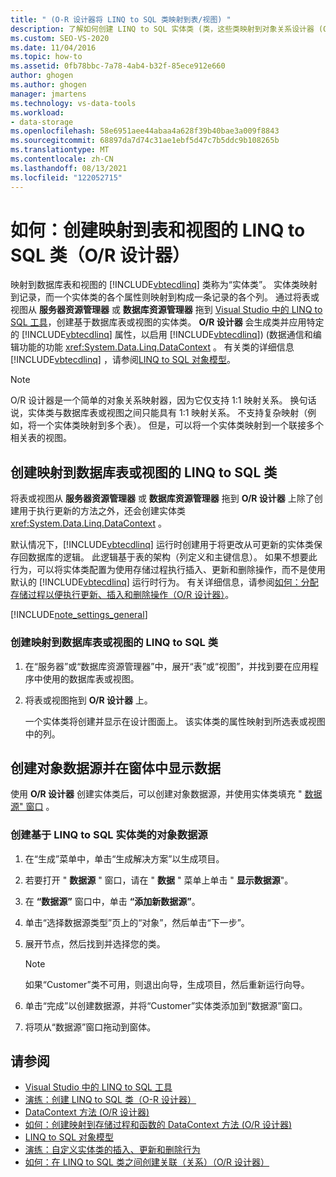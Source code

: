 ```yaml
---
title: " (O-R 设计器将 LINQ to SQL 类映射到表/视图) "
description: 了解如何创建 LINQ to SQL 实体类 (类，这些类映射到对象关系设计器 (O/R 设计器) 中) 的表和视图。
ms.custom: SEO-VS-2020
ms.date: 11/04/2016
ms.topic: how-to
ms.assetid: 0fb78bbc-7a78-4ab4-b32f-85ece912e660
author: ghogen
ms.author: ghogen
manager: jmartens
ms.technology: vs-data-tools
ms.workload:
- data-storage
ms.openlocfilehash: 58e6951aee44abaa4a628f39b40bae3a009f8843
ms.sourcegitcommit: 68897da7d74c31ae1ebf5d47c7b5ddc9b108265b
ms.translationtype: MT
ms.contentlocale: zh-CN
ms.lasthandoff: 08/13/2021
ms.locfileid: "122052715"
---
```

# <a name="how-to-create-linq-to-sql-classes-mapped-to-tables-and-views-or-designer"></a>如何：创建映射到表和视图的 LINQ to SQL 类（O/R 设计器）

映射到数据库表和视图的 [!INCLUDE[vbtecdlinq](../data-tools/includes/vbtecdlinq_md.md)] 类称为“实体类”。 实体类映射到记录，而一个实体类的各个属性则映射到构成一条记录的各个列。 通过将表或视图从 **服务器资源管理器** 或 **数据库资源管理器** 拖到 [Visual Studio 中的 LINQ to SQL 工具](../data-tools/linq-to-sql-tools-in-visual-studio2.md)，创建基于数据库表或视图的实体类。 **O/R 设计器** 会生成类并应用特定的 [!INCLUDE[vbtecdlinq](../data-tools/includes/vbtecdlinq_md.md)] 属性，以启用 [!INCLUDE[vbtecdlinq](../data-tools/includes/vbtecdlinq_md.md)])  (数据通信和编辑功能的功能 <xref:System.Data.Linq.DataContext> 。 有关类的详细信息 [!INCLUDE[vbtecdlinq](../data-tools/includes/vbtecdlinq_md.md)] ，请参阅[LINQ to SQL 对象模型](/dotnet/framework/data/adonet/sql/linq/the-linq-to-sql-object-model)。

> [!NOTE]
> O/R 设计器是一个简单的对象关系映射器，因为它仅支持 1:1 映射关系。 换句话说，实体类与数据库表或视图之间只能具有 1:1 映射关系。 不支持复杂映射（例如，将一个实体类映射到多个表）。 但是，可以将一个实体类映射到一个联接多个相关表的视图。

## <a name="create-linq-to-sql-classes-that-are-mapped-to-database-tables-or-views"></a>创建映射到数据库表或视图的 LINQ to SQL 类

将表或视图从 **服务器资源管理器** 或 **数据库资源管理器** 拖到 **O/R 设计器** 上除了创建用于执行更新的方法之外，还会创建实体类 <xref:System.Data.Linq.DataContext> 。

默认情况下，[!INCLUDE[vbtecdlinq](../data-tools/includes/vbtecdlinq_md.md)] 运行时创建用于将更改从可更新的实体类保存回数据库的逻辑。 此逻辑基于表的架构（列定义和主键信息）。 如果不想要此行为，可以将实体类配置为使用存储过程执行插入、更新和删除操作，而不是使用默认的 [!INCLUDE[vbtecdlinq](../data-tools/includes/vbtecdlinq_md.md)] 运行时行为。 有关详细信息，请参阅[如何：分配存储过程以便执行更新、插入和删除操作（O/R 设计器）](../data-tools/how-to-assign-stored-procedures-to-perform-updates-inserts-and-deletes-o-r-designer.md)。

[!INCLUDE[note_settings_general](../data-tools/includes/note_settings_general_md.md)]

### <a name="to-create-linq-to-sql-classes-that-are-mapped-to-database-tables-or-views"></a>创建映射到数据库表或视图的 LINQ to SQL 类

1. 在“服务器”或“数据库资源管理器”中，展开“表”或“视图”，并找到要在应用程序中使用的数据库表或视图。

2. 将表或视图拖到 **O/R 设计器** 上。

     一个实体类将创建并显示在设计图面上。 该实体类的属性映射到所选表或视图中的列。

## <a name="create-an-object-data-source-and-display-the-data-on-a-form"></a>创建对象数据源并在窗体中显示数据

使用 **O/R 设计器** 创建实体类后，可以创建对象数据源，并使用实体类填充 " [数据源" 窗口](add-new-data-sources.md#data-sources-window) 。

### <a name="to-create-an-object-data-source-based-on-linq-to-sql-entity-classes"></a>创建基于 LINQ to SQL 实体类的对象数据源

1. 在“生成”菜单中，单击“生成解决方案”以生成项目。

2. 若要打开 " **数据源** " 窗口，请在 " **数据** " 菜单上单击 " **显示数据源**"。

3. 在 **“数据源”** 窗口中，单击 **“添加新数据源”**。

4. 单击“选择数据源类型”页上的“对象”，然后单击“下一步”。

5. 展开节点，然后找到并选择您的类。

    > [!NOTE]
    > 如果“Customer”类不可用，则退出向导，生成项目，然后重新运行向导。

6. 单击“完成”以创建数据源，并将“Customer”实体类添加到“数据源”窗口。

7. 将项从“数据源”窗口拖动到窗体。

## <a name="see-also"></a>请参阅

- [Visual Studio 中的 LINQ to SQL 工具](../data-tools/linq-to-sql-tools-in-visual-studio2.md)
- [演练：创建 LINQ to SQL 类（O-R 设计器）](how-to-create-linq-to-sql-classes-mapped-to-tables-and-views-o-r-designer.md)
- [DataContext 方法 (O/R 设计器) ](../data-tools/datacontext-methods-o-r-designer.md)
- [如何：创建映射到存储过程和函数的 DataContext 方法 (O/R 设计器) ](../data-tools/how-to-create-datacontext-methods-mapped-to-stored-procedures-and-functions-o-r-designer.md)
- [LINQ to SQL 对象模型](/dotnet/framework/data/adonet/sql/linq/the-linq-to-sql-object-model)
- [演练：自定义实体类的插入、更新和删除行为](../data-tools/walkthrough-customizing-the-insert-update-and-delete-behavior-of-entity-classes.md)
- [如何：在 LINQ to SQL 类之间创建关联（关系）（O/R 设计器）](../data-tools/how-to-create-an-association-relationship-between-linq-to-sql-classes-o-r-designer.md)
